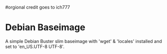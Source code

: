#orgional credit goes to ich777

# Debian Baseimage

A simple Debian Buster slim baseimage with 'wget' & 'locales' installed and set to 'en_US.UTF-8 UTF-8'.

